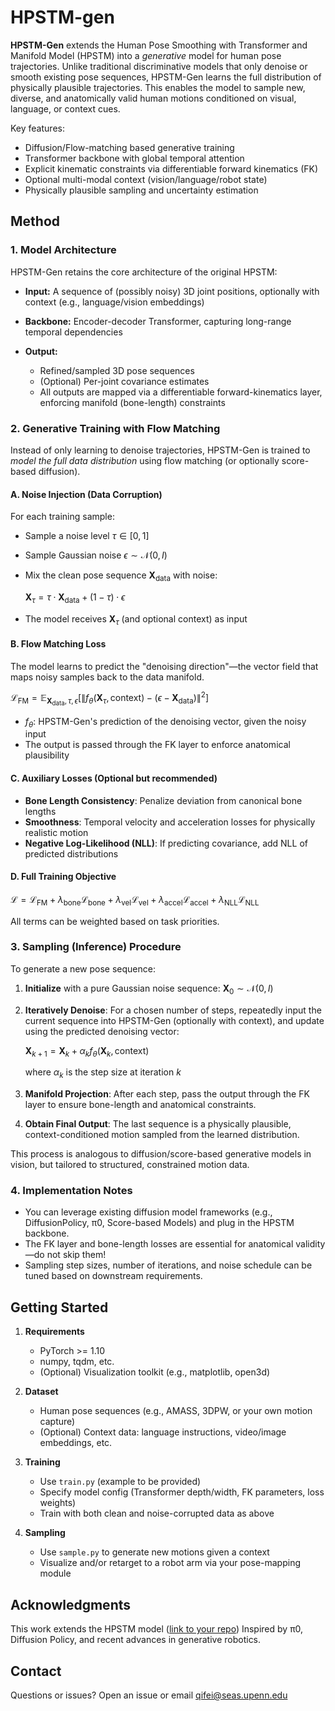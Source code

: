 # HPSTM-gen

**HPSTM-Gen** extends the Human Pose Smoothing with Transformer and Manifold Model (HPSTM) into a *generative* model for human pose trajectories.
Unlike traditional discriminative models that only denoise or smooth existing pose sequences, HPSTM-Gen learns the full distribution of physically plausible trajectories. This enables the model to sample new, diverse, and anatomically valid human motions conditioned on visual, language, or context cues.

Key features:

* Diffusion/Flow-matching based generative training
* Transformer backbone with global temporal attention
* Explicit kinematic constraints via differentiable forward kinematics (FK)
* Optional multi-modal context (vision/language/robot state)
* Physically plausible sampling and uncertainty estimation

## Method

### 1. **Model Architecture**

HPSTM-Gen retains the core architecture of the original HPSTM:

* **Input:** A sequence of (possibly noisy) 3D joint positions, optionally with context (e.g., language/vision embeddings)
* **Backbone:** Encoder-decoder Transformer, capturing long-range temporal dependencies
* **Output:**

  * Refined/sampled 3D pose sequences
  * (Optional) Per-joint covariance estimates
  * All outputs are mapped via a differentiable forward-kinematics layer, enforcing manifold (bone-length) constraints

### 2. **Generative Training with Flow Matching**

Instead of only learning to denoise trajectories, HPSTM-Gen is trained to *model the full data distribution* using flow matching (or optionally score-based diffusion).

#### **A. Noise Injection (Data Corruption)**

For each training sample:

* Sample a noise level $\tau \in [0, 1]$
* Sample Gaussian noise $\epsilon \sim \mathcal{N}(0, I)$
* Mix the clean pose sequence $\mathbf{X}_\text{data}$ with noise:

  $\mathbf{X}_\tau = \tau \cdot \mathbf{X}_\text{data} + (1 - \tau) \cdot \epsilon$
  
* The model receives $\mathbf{X}_\tau$ (and optional context) as input

#### **B. Flow Matching Loss**

The model learns to predict the "denoising direction"—the vector field that maps noisy samples back to the data manifold.

$\mathcal{L}_\text{FM} = \mathbb{E}_{\mathbf{X}_\text{data}, \tau, \epsilon}\left[ \left\| f_\theta(\mathbf{X}_\tau, \text{context}) - (\epsilon - \mathbf{X}_\text{data}) \right\|^2 \right]$

* $f_\theta$: HPSTM-Gen's prediction of the denoising vector, given the noisy input
* The output is passed through the FK layer to enforce anatomical plausibility

#### **C. Auxiliary Losses (Optional but recommended)**

* **Bone Length Consistency**: Penalize deviation from canonical bone lengths
* **Smoothness**: Temporal velocity and acceleration losses for physically realistic motion
* **Negative Log-Likelihood (NLL)**: If predicting covariance, add NLL of predicted distributions

#### **D. Full Training Objective**

$\mathcal{L} = \mathcal{L}_\text{FM} + \lambda_\text{bone} \mathcal{L}_\text{bone} + \lambda_\text{vel} \mathcal{L}_\text{vel} + \lambda_\text{accel} \mathcal{L}_\text{accel} + \lambda_\text{NLL} \mathcal{L}_\text{NLL}$

All terms can be weighted based on task priorities.

### 3. **Sampling (Inference) Procedure**

To generate a new pose sequence:

1. **Initialize** with a pure Gaussian noise sequence: $\mathbf{X}_0 \sim \mathcal{N}(0, I)$
2. **Iteratively Denoise**: For a chosen number of steps, repeatedly input the current sequence into HPSTM-Gen (optionally with context), and update using the predicted denoising vector:

   $\mathbf{X}_{k+1} = \mathbf{X}_k + \alpha_k f_\theta(\mathbf{X}_k, \text{context})$

   where $\alpha_k$ is the step size at iteration $k$
3. **Manifold Projection**: After each step, pass the output through the FK layer to ensure bone-length and anatomical constraints.
4. **Obtain Final Output**: The last sequence is a physically plausible, context-conditioned motion sampled from the learned distribution.

This process is analogous to diffusion/score-based generative models in vision, but tailored to structured, constrained motion data.

### 4. **Implementation Notes**

* You can leverage existing diffusion model frameworks (e.g., DiffusionPolicy, π0, Score-based Models) and plug in the HPSTM backbone.
* The FK layer and bone-length losses are essential for anatomical validity—do not skip them!
* Sampling step sizes, number of iterations, and noise schedule can be tuned based on downstream requirements.

## Getting Started

1. **Requirements**

   * PyTorch >= 1.10
   * numpy, tqdm, etc.
   * (Optional) Visualization toolkit (e.g., matplotlib, open3d)

2. **Dataset**

   * Human pose sequences (e.g., AMASS, 3DPW, or your own motion capture)
   * (Optional) Context data: language instructions, video/image embeddings, etc.

3. **Training**

   * Use `train.py` (example to be provided)
   * Specify model config (Transformer depth/width, FK parameters, loss weights)
   * Train with both clean and noise-corrupted data as above

4. **Sampling**

   * Use `sample.py` to generate new motions given a context
   * Visualize and/or retarget to a robot arm via your pose-mapping module


## Acknowledgments

This work extends the HPSTM model ([link to your repo](https://github.com/Qifei-C/HPSTM))
Inspired by π0, Diffusion Policy, and recent advances in generative robotics.

## Contact

Questions or issues?
Open an issue or email [qifei@seas.upenn.edu](mailto:qifei@seas.upenn.edu)
